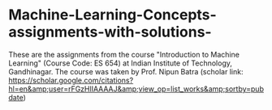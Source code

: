 # Machine-Learning-Concepts-assignments-with-solutions-
These are the assignments from the course "Introduction to Machine Learning" (Course Code: ES 654) at Indian Institute of Technology, Gandhinagar. The course was taken by Prof. Nipun Batra (scholar link: https://scholar.google.com/citations?hl=en&amp;user=rFGzHlIAAAAJ&amp;view_op=list_works&amp;sortby=pubdate)
